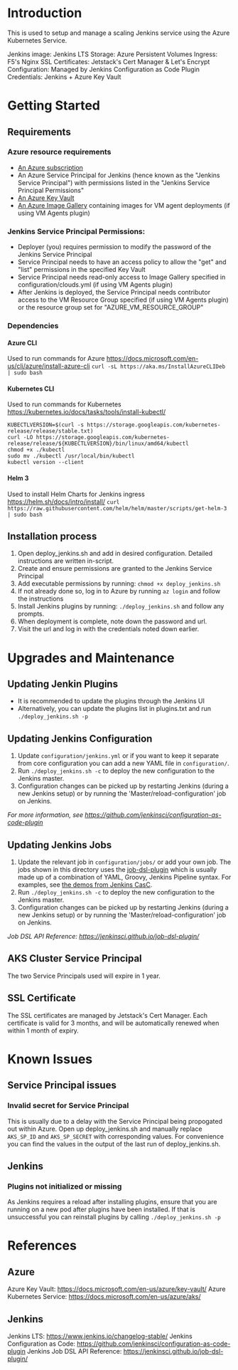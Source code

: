 # Introduction 
This is used to setup and manage a scaling Jenkins service using the Azure Kubernetes Service.

Jenkins image: Jenkins LTS
Storage: Azure Persistent Volumes
Ingress: F5's Nginx
SSL Certificates: Jetstack's Cert Manager & Let's Encrypt
Configuration: Managed by Jenkins Configuration as Code Plugin
Credentials: Jenkins + Azure Key Vault

# Getting Started
## Requirements
### Azure resource requirements
* [An Azure subscription](https://docs.microsoft.com/en-us/azure/cost-management-billing/manage/create-subscription)
* An Azure Service Principal for Jenkins (hence known as the "Jenkins Service Principal") with permissions listed in the "Jenkins Service Principal Permissions"
* [An Azure Key Vault](https://azure.microsoft.com/en-ca/services/key-vault/)
* [An Azure Image Gallery](https://docs.microsoft.com/en-us/azure/virtual-machines/shared-image-galleries) containing images for VM agent deployments (if using VM Agents plugin)

### Jenkins Service Principal Permissions:
* Deployer (you) requires permission to modify the password of the Jenkins Service Principal
* Service Principal needs to have an access policy to allow the "get" and "list" permissions in the specified Key Vault
* Service Principal needs read-only access to Image Gallery specified in configuration/clouds.yml (if using VM Agents plugin)
* After Jenkins is deployed, the Service Principal needs contributor access to the VM Resource Group specified (if using VM Agents plugin) or the resource group set for "AZURE_VM_RESOURCE_GROUP"

### Dependencies
#### Azure CLI
Used to run commands for Azure
https://docs.microsoft.com/en-us/cli/azure/install-azure-cli
`curl -sL https://aka.ms/InstallAzureCLIDeb | sudo bash`
#### Kubernetes CLI
Used to run commands for Kubernetes
https://kubernetes.io/docs/tasks/tools/install-kubectl/
```
KUBECTLVERSION=$(curl -s https://storage.googleapis.com/kubernetes-release/release/stable.txt)
curl -LO https://storage.googleapis.com/kubernetes-release/release/${KUBECTLVERSION}/bin/linux/amd64/kubectl
chmod +x ./kubectl
sudo mv ./kubectl /usr/local/bin/kubectl
kubectl version --client
```
#### Helm 3
Used to install Helm Charts for Jenkins ingress
https://helm.sh/docs/intro/install/
`curl https://raw.githubusercontent.com/helm/helm/master/scripts/get-helm-3 | sudo bash`

## Installation process
1. Open deploy_jenkins.sh and add in desired configuration. Detailed instructions are written in-script.
2. Create and ensure permissions are granted to the Jenkins Service Principal
3. Add executable permissions by running: `chmod +x deploy_jenkins.sh`
4. If not already done so, log in to Azure by running `az login` and follow the instructions
5. Install Jenkins plugins by running: `./deploy_jenkins.sh` and follow any prompts.
6. When deployment is complete, note down the password and url.
7. Visit the url and log in with the credentials noted down earlier.

# Upgrades and Maintenance

## Updating Jenkin Plugins
* It is recommended to update the plugins through the Jenkins UI
* Alternatively, you can update the plugins list in plugins.txt and run `./deploy_jenkins.sh -p`

## Updating Jenkins Configuration
1. Update `configuration/jenkins.yml` or if you want to keep it separate from core configuration you can add a new YAML file in `configuration/`.
2. Run `./deploy_jenkins.sh -c` to deploy the new configuration to the Jenkins master.
3. Configuration changes can be picked up by restarting Jenkins (during a new Jenkins setup) or by running the 'Master/reload-configuration' job on Jenkins.

_For more information, see https://github.com/jenkinsci/configuration-as-code-plugin_ 

## Updating Jenkins Jobs
1. Update the relevant job in `configuration/jobs/` or add your own job. The jobs shown in this directory uses the [job-dsl-plugin](https://plugins.jenkins.io/job-dsl/) which is usually made up of a combination of YAML, Groovy, Jenkins Pipeline syntax. For examples, see [the demos from Jenkins CasC](https://github.com/jenkinsci/configuration-as-code-plugin/tree/master/demos/jobs).
2. Run `./deploy_jenkins.sh -c` to deploy the new configuration to the Jenkins master.
3. Configuration changes can be picked up by restarting Jenkins (during a new Jenkins setup) or by running the 'Master/reload-configuration' job on Jenkins.

_Job DSL API Reference: https://jenkinsci.github.io/job-dsl-plugin/_

## AKS Cluster Service Principal

The two Service Principals used will expire in 1 year.

## SSL Certificate

The SSL certificates are managed by Jetstack's Cert Manager. Each certificate is valid for 3 months, and will be automatically renewed when within 1 month of expiry.

# Known Issues
## Service Principal issues
### Invalid secret for Service Principal
This is usually due to a delay with the Service Principal being propogated out within Azure. Open up deploy_jenkins.sh and manually replace `AKS_SP_ID` and `AKS_SP_SECRET` with corresponding values. For convenience you can find the values in the output of the last run of deploy_jenkins.sh.

## Jenkins
### Plugins not initialized or missing
As Jenkins requires a reload after installing plugins, ensure that you are running on a new pod after plugins have been installed. If that is unsuccessful you can reinstall plugins by calling `./deploy_jenkins.sh -p`

# References
## Azure
Azure Key Vault: https://docs.microsoft.com/en-us/azure/key-vault/
Azure Kubernetes Service: https://docs.microsoft.com/en-us/azure/aks/

## Jenkins
Jenkins LTS: https://www.jenkins.io/changelog-stable/
Jenkins Configuration as Code: https://github.com/jenkinsci/configuration-as-code-plugin
Jenkins Job DSL API Reference: https://jenkinsci.github.io/job-dsl-plugin/ 
